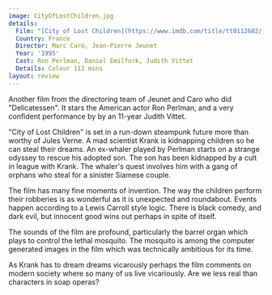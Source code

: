 ```yaml
---
image: CityOfLostChildren.jpg
details:
  Film: "[City of Lost Children](https://www.imdb.com/title/tt0112682/)"
  Country: France
  Director: Marc Caro, Jean-Pierre Jeunet
  Year: '1995'
  Cast: Ron Perlman, Daniel Emilfork, Judith Vittet
  Details: Colour 112 mins
layout: review
---
```

Another film from the directoring team of Jeunet and Caro who did "Delicatessen". It stars the American actor Ron Perlman, and a very confident performance by by an 11-year Judith Vittet.

"City of Lost Children" is set in a run-down steampunk future more than worthy of Jules Verne. A mad scientist Krank is kidnapping children so he can steal their dreams. An ex-whaler played by Perlman starts on a strange odyssey to rescue his adopted son. The son has been kidnapped by a cult in league with Krank. The whaler's quest involves him with a gang of orphans who steal for a sinister Siamese couple.

The film has many fine moments of invention. The way the children perform their robberies is as wonderful as it is unexpected and roundabout. Events happen according to a Lewis Carroll style logic. There is black comedy, and dark evil, but innocent good wins out perhaps in spite of itself.

The sounds of the film are profound, particularly the barrel organ which plays to control the lethal mosquito. The mosquito is among the computer generated images in the film which was technically ambitious for its time.

As Krank has to dream dreams vicarously perhaps the film comments on modern society where so many of us live vicariously. Are we less real than characters in soap operas?

